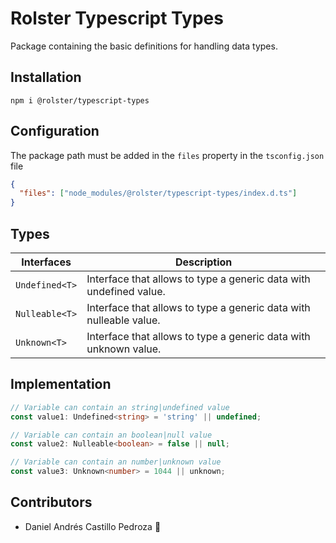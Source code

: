 # Rolster Typescript Types

Package containing the basic definitions for handling data types.

## Installation

```
npm i @rolster/typescript-types
```

## Configuration

The package path must be added in the `files` property in the `tsconfig.json` file

```json
{
  "files": ["node_modules/@rolster/typescript-types/index.d.ts"]
}
```

## Types

| Interfaces     | Description                                                        |
| -------------- | ------------------------------------------------------------------ |
| `Undefined<T>` | Interface that allows to type a generic data with undefined value. |
| `Nulleable<T>` | Interface that allows to type a generic data with nulleable value. |
| `Unknown<T>`   | Interface that allows to type a generic data with unknown value.   | 

## Implementation

```ts
// Variable can contain an string|undefined value
const value1: Undefined<string> = 'string' || undefined;

// Variable can contain an boolean|null value
const value2: Nulleable<boolean> = false || null;

// Variable can contain an number|unknown value
const value3: Unknown<number> = 1044 || unknown;
```

## Contributors

- Daniel Andrés Castillo Pedroza :rocket:
